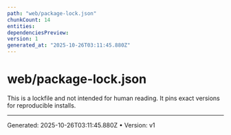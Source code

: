 ```yaml
---
path: "web/package-lock.json"
chunkCount: 14
entities:
dependenciesPreview:
version: 1
generated_at: "2025-10-26T03:11:45.880Z"
---
```

# web/package-lock.json

This is a lockfile and not intended for human reading. It pins exact versions for reproducible installs.

---
Generated: 2025-10-26T03:11:45.880Z  •  Version: v1
